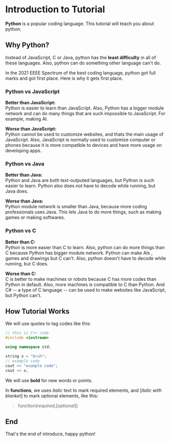 # Introduction to Tutorial

**Python** is a popular coding language. This tutorial will teach you about python.

## Why Python?

Instead of JavaScript, C or Java, python has the **least difficulty** in all of these languages. Also, python can do something other language can't do.

In the 2021 EEEE Spectrum of the best coding language, python got full marks and got first place. Here is why it gets first place.

### Python vs JavaScript

**Better than JavaScript:**  
Python is easier to learn than JavaScript. Also, Python has a  bigger module network and can do many things that are such impossible to JavaScript. For example, making AI.

**Worse than JavaScript:**  
Python cannot be used to customize websites, and thats the main usage of JavaScript. Also, JavaScript is normally used to customize computer or phones because it is more compatible to devices and have more usage on developing apps.

### Python vs Java

**Better than Java:**  
Python and Java are both text-outputed languages, but Python is such easier to learn. Python also does not have to decode while running, but Java does.

**Worse than Java:**  
Python module network is smaller than Java, because more coding professionals uses Java. This lets Java to do more things, such as making games or making softwares.

### Python vs C

**Better than C:**  
Python is more easier than C to learn. Also, python can do more things than C because Python has bigger module network. Python can make AIs , games and drawings but C can't. Also, python doesn't have to decode while running, but C does.

**Worse than C:**  
C is better to make machines or robots because C has more codes than Python in default. Also, more machines is compatible to C than Python. And C# -- a type of C language -- can be used to make websites like JavaScript, but Python can't.

## How Tutorial Works

We will use quotes to tag codes like this:
```cpp
// this is C++ code
#include <iostream>

using namespace std;

string x = "bruh";
// example code
cout << "example code";
cout << x;
```

We will use **bold** for new words or points.

In **functions**, we uses *italic* text to mark required elements, and [*italic with blanket*] to mark optional elements, like this:

> function(*required*,[*optional*])

## End
That's the end of introduce, happy python!